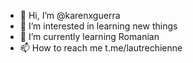 - 👋 Hi, I’m @karenxguerra
- 👀 I’m interested in learning new things
- 🌱 I’m currently learning Romanian
- 📫 How to reach me t.me/lautrechienne

